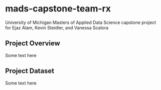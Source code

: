# mads-capstone-team-rx
University of Michigan Masters of Applied Data Science capstone project for Ejaz Alam, Kevin Steidler, and Vanessa Scalora

## Project Overview
Some text here

## Project Dataset
Some text here
